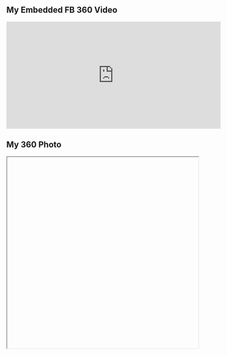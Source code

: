## My Embedded FB 360 Video
<iframe src="https://www.facebook.com/plugins/video.php?href=https%3A%2F%2Fwww.facebook.com%2Fhassan.karaouni%2Fvideos%2F10207283271719634%2F&show_text=0&width=560" width="560" height="280" style="border:none;overflow:hidden" scrolling="no" frameborder="0" allowTransparency="true" allowFullScreen="true"></iframe>

## My 360 Photo

<iframe height="500" width="500">
<script src="//360.vizor.io/scripts/embed.js" data-vizorurl="https://360.vizor.io/embed/v/drb" ></script>
</iframe>
